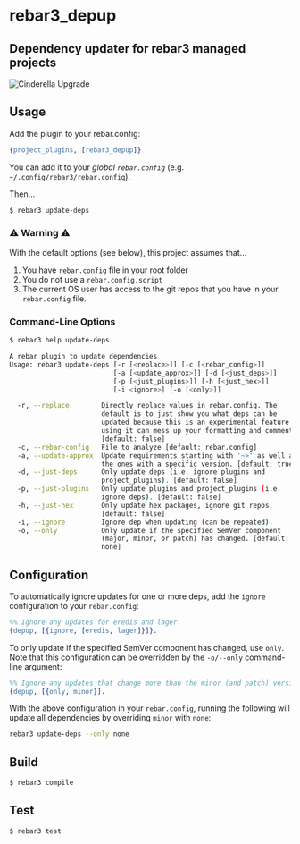 # rebar3_depup
## Dependency updater for rebar3 managed projects

![Cinderella Upgrade](https://media1.tenor.com/images/5d0c66a25a24f1c89936b90ea54ac41a/tenor.gif?itemid=13582416)

## Usage

Add the plugin to your rebar.config:

```erlang
{project_plugins, [rebar3_depup]}
```

You can add it to your _global `rebar.config`_ (e.g. `~/.config/rebar3/rebar.config`).

Then...

```bash
$ rebar3 update-deps
```

### ⚠️ Warning ⚠️
With the default options (see below), this project assumes that…
1. You have `rebar.config` file in your root folder
1. You do not use a `rebar.config.script`
1. The current OS user has access to the git repos that you have in your `rebar.config` file.

### Command-Line Options

```bash
$ rebar3 help update-deps

A rebar plugin to update dependencies
Usage: rebar3 update-deps [-r [<replace>]] [-c [<rebar_config>]]
                          [-a [<update_approx>]] [-d [<just_deps>]]
                          [-p [<just_plugins>]] [-h [<just_hex>]]
                          [-i <ignore>] [-o [<only>]]

  -r, --replace        Directly replace values in rebar.config. The 
                       default is to just show you what deps can be 
                       updated because this is an experimental feature and 
                       using it can mess up your formatting and comments. 
                       [default: false]
  -c, --rebar-config   File to analyze [default: rebar.config]
  -a, --update-approx  Update requirements starting with '~>' as well as 
                       the ones with a specific version. [default: true]
  -d, --just-deps      Only update deps (i.e. ignore plugins and 
                       project_plugins). [default: false]
  -p, --just-plugins   Only update plugins and project_plugins (i.e. 
                       ignore deps). [default: false]
  -h, --just-hex       Only update hex packages, ignore git repos. 
                       [default: false]
  -i, --ignore         Ignore dep when updating (can be repeated).
  -o, --only           Only update if the specified SemVer component 
                       (major, minor, or patch) has changed. [default: 
                       none]
```

## Configuration

To automatically ignore updates for one or more deps, add the `ignore` configuration to your `rebar.config`:

```erlang
%% Ignore any updates for eredis and lager.
{depup, [{ignore, [eredis, lager]}]}.
```

To only update if the specified SemVer component has changed, use `only`. Note that this configuration can
be overridden by the `-o/--only` command-line argument:

```erlang
%% Ignore any updates that change more than the minor (and patch) version of any dependency.
{depup, [{only, minor}].
```

With the above configuration in your `rebar.config`, running the following will update all dependencies by overriding `minor` with `none`:

```bash
rebar3 update-deps --only none
```

## Build

```bash
$ rebar3 compile
```

## Test

```bash
$ rebar3 test
```
